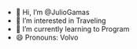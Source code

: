 - 👋 Hi, I’m @JulioGamas
- 👀 I’m interested in Traveling
- 🌱 I’m currently learning to Program
- 😄 Pronouns: Volvo


<!---
JulioGamas/JulioGamas is a ✨ special ✨ repository because its `README.md` (this file) appears on your GitHub profile.
You can click the Preview link to take a look at your changes.
--->
